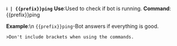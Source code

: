**```ℹ | {{prefix}}ping```**
**Use**:Used to check if bot is running.
**Command**:{{prefix}}ping

**Example**:\n `{{prefix}}ping`-Bot answers if everything is good.

```>Don't include brackets when using the commands.```
